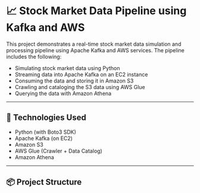 # 📈 Stock Market Data Pipeline using Kafka and AWS

This project demonstrates a real-time stock market data simulation and processing pipeline using Apache Kafka and AWS services. The pipeline includes the following:

- Simulating stock market data using Python
- Streaming data into Apache Kafka on an EC2 instance
- Consuming the data and storing it in Amazon S3
- Crawling and cataloging the S3 data using AWS Glue
- Querying the data with Amazon Athena

---

## 🧰 Technologies Used

- Python (with Boto3 SDK)
- Apache Kafka (on EC2)
- Amazon S3
- AWS Glue (Crawler + Data Catalog)
- Amazon Athena

---

## 📦 Project Structure


